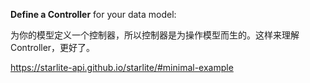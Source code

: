 **Define a Controller** for your data model:

为你的模型定义一个控制器，所以控制器是为操作模型而生的。这样来理解Controller，更好了。

https://starlite-api.github.io/starlite/#minimal-example

